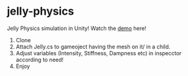 # jelly-physics
Jelly Physics simulation in Unity! Watch the [demo](https://youtu.be/fMwoglpPgFk) here!<br>
1. Clone
2. Attach Jelly.cs to gameoject having the mesh on it/ in a child.
3. Adjust variables (Intensity, Stiffness, Dampness etc) in inspecctor according to need!
4. Enjoy
